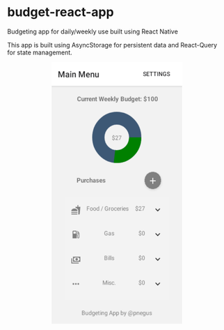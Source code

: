 # budget-react-app
Budgeting app for daily/weekly use built using React Native 

This app is built using AsyncStorage for persistent data and React-Query for state management. 

<p align="center">
  <img src="images/mainmenu.png" width="300" height="600" />
</p>
